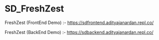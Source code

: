 # SD_FreshZest

FreshZest (FrontEnd Demo) :- https://sdfrontend.adityajanardan.repl.co/

FreshZest (BackEnd Demo) :- https://sdbackend.adityajanardan.repl.co/

